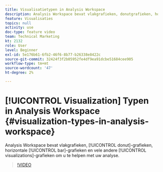```yaml
---
title: Visualisatietypen in Analysis Workspace
description: Analysis Workspace bevat vlakgrafieken, donutgrafieken, horizontale staafgrafieken en vele andere visualisaties die u helpen bij uw analyse.
feature: Visualisaties
topics: null
activity: use
doc-type: feature video
team: Technical Marketing
kt: 2132
role: User
level: Beginner
exl-id: 5e176b61-6fb2-46f6-8b77-b26338e8422c
source-git-commit: 32424f3f2b05952fe4df9ea91dcbe51684cee905
workflow-type: tm+mt
source-wordcount: '47'
ht-degree: 2%

---
```


# [!UICONTROL Visualization] Typen in Analysis Workspace {#visualization-types-in-analysis-workspace}

Analysis Workspace bevat vlakgrafieken, [!UICONTROL donut]-grafieken, horizontale [!UICONTROL bar]-grafieken en vele andere [!UICONTROL visualizations]-grafieken om u te helpen met uw analyse.

>[!VIDEO](https://video.tv.adobe.com/v/23994/?quality=12)
